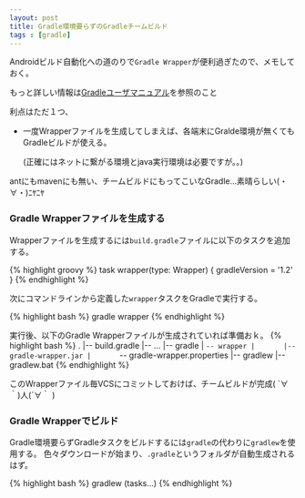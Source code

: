 ```yaml
---
layout: post
title: Gradle環境要らずのGradleチームビルド
tags : [gradle]
---
```


Androidビルド自動化への道のりで`Gradle Wrapper`が便利過ぎたので、メモしておく。

もっと詳しい情報は[Gradleユーザマニュアル](http://gradle.org/docs/current/userguide/gradle_wrapper.html)を参照のこと


利点はただ１つ、

* 一度Wrapperファイルを生成してしまえば、各端末にGralde環境が無くてもGradleビルドが使える。

	(正確にはネットに繋がる環境とjava実行環境は必要ですが。。)

antにもmavenにも無い、チームビルドにもってこいなGradle…素晴らしい(・∀・)ﾆﾔﾆﾔ

### Gradle Wrapperファイルを生成する

Wrapperファイルを生成するには`build.gradle`ファイルに以下のタスクを追加する。

{% highlight groovy %}
task wrapper(type: Wrapper) {
	gradleVersion = '1.2'
}
{% endhighlight %}

次にコマンドラインから定義した`wrapper`タスクをGradleで実行する。

{% highlight bash %}
gradle wrapper
{% endhighlight %}

実行後、以下のGradle Wrapperファイルが生成されていれば準備おｋ。
{% highlight bash %}
.
|-- build.gradle
|-- ...
|-- gradle
|   `-- wrapper
|       |-- gradle-wrapper.jar
|       `-- gradle-wrapper.properties
|-- gradlew
|-- gradlew.bat
{% endhighlight %}

このWrapperファイル毎VCSにコミットしておけば、チームビルドが完成( ´∀｀)人(´∀｀ )

### Gradle Wrapperでビルド

Gradle環境要らずGradleタスクをビルドするには`gradle`の代わりに`gradlew`を使用する。
色々ダウンロードが始まり、`.gradle`というフォルダが自動生成されるはず。

{% highlight bash %}
gradlew (tasks...)
{% endhighlight %}
